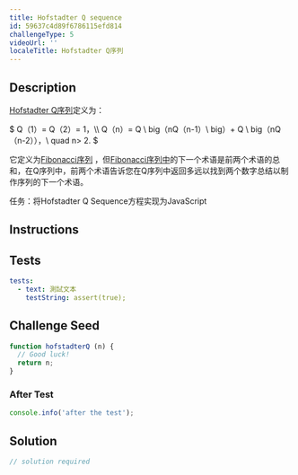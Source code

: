 ```yaml
---
title: Hofstadter Q sequence
id: 59637c4d89f6786115efd814
challengeType: 5
videoUrl: ''
localeTitle: Hofstadter Q序列
---
```


## Description
<section id="description"><p> <a href="https://en.wikipedia.org/wiki/Hofstadter_sequence#Hofstadter_Q_sequence" title="wp：Hofstadter_sequence＃Hofstadter_Q_sequence">Hofstadter Q序列</a>定义为： </p><p> $ Q（1）= Q（2）= 1，\\ Q（n）= Q \ big（nQ（n-1）\ big）+ Q \ big（nQ（n-2）），\ quad n&gt; 2. $ </p><p>它定义为<a href="http://rosettacode.org/wiki/Fibonacci sequence" title="斐波那契序列">Fibonacci序列</a> ，但<a href="http://rosettacode.org/wiki/Fibonacci sequence" title="斐波那契序列">Fibonacci序列中</a>的下一个术语是前两个术语的总和，在Q序列中，前两个术语告诉您在Q序列中返回多远以找到两个数字总结以制作序列的下一个术语。 </p>任务：将Hofstadter Q Sequence方程实现为JavaScript </section>

## Instructions
<section id="instructions">
</section>

## Tests
<section id='tests'>

```yml
tests:
  - text: 測試文本
    testString: assert(true);

```

</section>

## Challenge Seed
<section id='challengeSeed'>

<div id='js-seed'>

```js
function hofstadterQ (n) {
  // Good luck!
  return n;
}

```

</div>


### After Test
<div id='js-teardown'>

```js
console.info('after the test');
```

</div>

</section>

## Solution
<section id='solution'>

```js
// solution required
```
</section>
